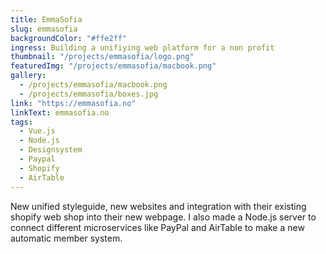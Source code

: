 ```yaml
---
title: EmmaSofia
slug: emmasofia
backgroundColor: "#ffe2ff"
ingress: Building a unifiying web platform for a non profit
thumbnail: "/projects/emmasofia/logo.png"
featuredImg: "/projects/emmasofia/macbook.png"
gallery:
  - /projects/emmasofia/macbook.png
  - /projects/emmasofia/boxes.jpg
link: "https://emmasofia.no"
linkText: emmasofia.no
tags:
  - Vue.js
  - Node.js
  - Designsystem
  - Paypal
  - Shopify
  - AirTable
---
```


New unified styleguide, new websites and integration with their existing shopify web shop into their new webpage. I also made a Node.js server to connect different microservices like PayPal and AirTable to make a new automatic member system.

